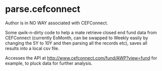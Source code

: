 # parse.cefconnect

Author is in NO WAY associated with CEFConnect.

Some qwik-n-dirty code to help a mate retrieve closed end fund data from CEFConnect (currently EoMonth, can be swapped to Weekly easily by changing the 5Y to 10Y and then parsing all the records etc), saves all results into a local csv file.

Accesses the API at http://www.cefconnect.com/fund/AWP?view=fund for example, to pluck data for further analysis.


